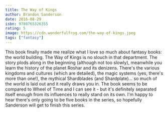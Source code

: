 ```yaml
---
title: The Way of Kings
author: Brandon Sanderson
date: 2016-08-29
isbn: 9780765326355
rating: 5
image: https://cdn.wonderfulfrog.com/the-way-of-kings.jpeg
tags: ["fantasy"]
---
```


This book finally made me realize what I love so much about fantasy books: the world building. The Way of Kings is no slouch in that department. The story plods along in the beginning (although not too slowly), meanwhile you learn the history of the planet Roshar and its denizens. There's the various kingdoms and cultures (which are detailed), the magic systems (yes, there's more than one!), the mythical Shardblades (and Shardplate)... so much of the world is laid out and it really draws you in. The book seems to be compared to Wheel of Time and I can see it - but it's definitely separated itself enough from its influences to really stand on its own. I'm happy to hear there's only going to be five books in the series, so hopefully Sanderson will get to finish this series.
